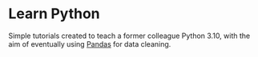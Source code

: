 # Learn Python
Simple tutorials created to teach a former colleague Python 3.10, with the aim of eventually using [Pandas](http://pandas.pydata.org) for data cleaning.
